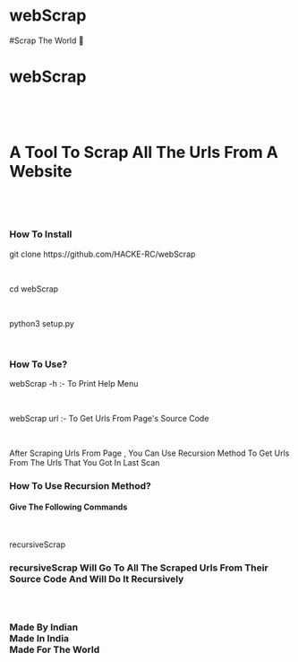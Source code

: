 # webScrap
#Scrap The World 🥳
<br>
<h1>webScrap<h1>
<br>
<p>A Tool To Scrap All The Urls From A Website</p>
<br>
<h3>How To Install</h3>
<p>git clone https://github.com/HACKE-RC/webScrap</p>
<br>
<p>cd webScrap</p>
<br>
<p>python3 setup.py</p>
<br>
<h3>How To Use?</h3>
<p>webScrap -h :- To Print Help Menu</p>
<br>
<p>webScrap url :- To Get Urls From Page's Source Code</p>
<br>
<p>After Scraping Urls From Page , You Can Use Recursion Method To Get Urls From The Urls That You Got In Last Scan<p>
<h3>How To Use Recursion Method?</h3>
<h4>Give The Following Commands</h4>
<br>
<p>recursiveScrap<p>
<h3>recursiveScrap Will Go To All The Scraped Urls From Their Source Code And Will Do It Recursively<h3>
<br>
<h3>Made By Indian<br>Made In India<br>Made For The World</h3>

